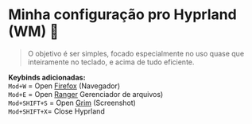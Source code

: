 # Minha configuração pro Hyprland (WM) 💮

> O objetivo é ser simples, focado especialmente no uso quase que inteiramente no teclado, e acima de tudo eficiente.

**Keybinds adicionadas:** <br>
`Mod+W` =  Open [Firefox](https://www.mozilla.org/en-US/firefox/) (Navegador)<br>
`Mod+E` =  Open [Ranger](https://github.com/ranger/ranger) Gerenciador de arquivos)<br> 
`Mod+SHIFT+S` = Open [Grim](https://github.com/emersion/grim) (Screenshot)<br>
`Mod+SHIFT+X`= Close Hyprland

